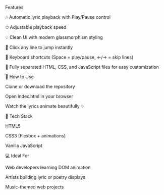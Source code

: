 Features

🎶 Automatic lyric playback with Play/Pause control

⏱ Adjustable playback speed

💡 Clean UI with modern glassmorphism styling

💬 Click any line to jump instantly

🔁 Keyboard shortcuts (Space = play/pause, ←/→ = skip lines)

🧩 Fully separated HTML, CSS, and JavaScript files for easy customization

🚀 How to Use

Clone or download the repository

Open index.html in your browser

Watch the lyrics animate beautifully ✨

🧠 Tech Stack

HTML5

CSS3 (Flexbox + animations)

Vanilla JavaScript

💻 Ideal For

Web developers learning DOM animation

Artists building lyric or poetry displays

Music-themed web projects
